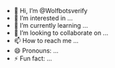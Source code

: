 - 👋 Hi, I’m @Wolfbotsverify
- 👀 I’m interested in ...
- 🌱 I’m currently learning ...
- 💞️ I’m looking to collaborate on ...
- 📫 How to reach me ...
- 😄 Pronouns: ...
- ⚡ Fun fact: ...

<!---
Wolfbotsverify/Wolfbotsverify is a ✨ special ✨ repository because its `README.md` (this file) appears on your GitHub profile.
You can click the Preview link to take a look at your changes.
--->
